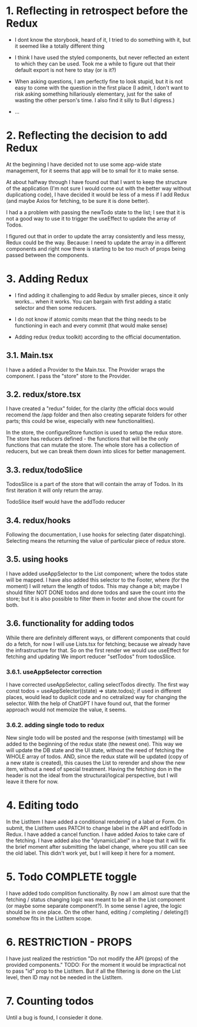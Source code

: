 # 1. Reflecting in retrospect before the Redux

-   I dont know the storybook, heard of it, I tried to do something with it, but it seemed like a totally different thing
-   I think I have used the styled components, but never reflected an extent to which they can be used. Took me a while to figure out that their default export is not here to stay (or is it?)
-   When asking questions, I am perfectly fine to look stupid, but it is not easy to come with the question in the first place (I admit, I don't want to risk asking something hillariously elementary, just for the sake of wasting the other person's time. I also find it silly to But I digress.)

-   ...

# 2. Reflecting the decision to add Redux

At the beginning I have decided not to use some app-wide state management, for it seems that app will be to small for it to make sense.

At about halfway through I have found out that I want to keep the structure of the application (I'm not sure I would come out with the better way without duplicationg code), I have decided it would be less of a mess if I add Redux (and maybe Axios for fetching, to be sure it is done better).

I had a a problem with passing the newTodo state to the list; I see that it is not a good way to use it to trigger the useEffect to update the array of Todos.

I figured out that in order to update the array consistently and less messy, Redux could be the way. Because: I need to update the array in a different components and right now there is starting to be too much of props being passed between the components.

# 3. Adding Redux

-   I find adding it challenging to add Redux by smaller pieces, since it only works... when it works. You can bargain with first adding a static selector and then some reducers.

-   I do not know if atomic comits mean that the thing needs to be functioning in each and every commit (that would make sense)

-   Adding redux (redux toolkit) according to the official documentation.

## 3.1. Main.tsx

I have a added a Provider to the Main.tsx. The Provider wraps the <App> component. I pass the "store" store to the Provider.

## 3.2. redux/store.tsx

I have created a "redux" folder, for the clarity (the official docs would recomend the /app folder and then also creating separate folders for other parts; this could be wise, especially with new functionalities).

In the store, the configureStore function is used to setup the redux store.
The store has reducers defined - the functions that will be the only functions that can mutate the store.
The whole store has a collection of reducers, but we can break them down into slices for better management.

## 3.3. redux/todoSlice

TodosSlice is a part of the store that will contain the array of Todos.
In its first iteration it will only return the array.

TodoSlice itself would have the addTodo reducer

## 3.4. redux/hooks

Following the documentation, I use hooks for selecting (later dispatching). Selecting means the returning the value of particular piece of redux store.

## 3.5. using hooks

I have added useAppSelector to the List component; where the todos state will be mapped.
I have also added this selector to the Footer, where (for the moment) I will return the length of todos. This may change a bit; maybe I should filter NOT DONE todos and done todos and save the count into the store; but it is also possible to filter them in footer and show the count for both.

## 3.6. functionality for adding todos

While there are definitely different ways, or different components that could do a fetch, for now I will use Lists.tsx for fetching; because we already have the infrastructure for that. So on the first render we would use useEffect for fetching and updating
We import reducer "setTodos" from todosSlice.

### 3.6.1. useAppSelector correction

I have corrected useAppSelector, calling selectTodos directly. The first way const todos = useAppSelector((state) => state.todos); if used in different places, would lead to duplicit code and no cetralized way for changing the selector. With the help of ChatGPT I have found out, that the former approach would not memoize the value, it seems.

### 3.6.2. adding single todo to redux

New single todo will be posted and the response (with timestamp) will be added to the beginning of the redux state (the newest one). This way we will update the DB state and the UI state, without the need of fetching the WHOLE array of todos. AND, since the redux state will be updated (copy of a new state is created), this causes the List to rerender and show the new item, without a need of special treatment.
Having the fetching don in the header is not the ideal from the structural/logical perspective, but I will leave it there for now.

# 4. Editing todo

In the ListItem I have added a conditional rendering of a label or Form.
On submit, the ListItem uses PATCH to change label in the API and editTodo in Redux.
I have added a cancel function.
I have added Axios to take care of the fetching.
I have added also the "dynamicLabel" in a hope that it will fix the brief moment after submitting the label change, where you still can see the old label. This didn't work yet, but I will keep it here for a moment.

# 5. Todo COMPLETE toggle

I have added todo complition functionality. By now I am almost sure that the fetching / status changing logic was meant to be all in the List component (or maybe some separate component?). In some sense I agree, the logic should be in one place. On the other hand, editing / completing / deleting(!) somehow fits in the ListItem scope.

# 6. RESTRICTION - PROPS

I have just realized the restriction "Do not modify the API (props) of the provided components."
TODO: For the moment it would be impractical not to pass "id" prop to the ListItem. But if all the filtering is done on the List level, then ID may not be needed in the ListItem.

# 7. Counting todos

Until a bug is found, I consieder it done.

